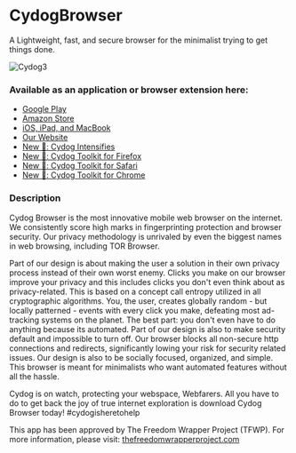 # CydogBrowser
A Lightweight, fast, and secure browser for the minimalist trying to get things done.

![Cydog3](https://is3-ssl.mzstatic.com/image/thumb/PurpleSource115/v4/aa/a7/29/aaa72948-9c57-7027-07c8-48d9e8733b31/2ec186bb-5e2f-4280-b029-cdbef30c8be1_macbook0.png/643x0w.png)

### Available as an application or browser extension here:

- [Google Play](https://play.google.com/store/apps/details?id=com.matthewbenchimol.cydogbrowser)
- [Amazon Store](https://www.amazon.com/Curated-News-Cydog-Browser/dp/B091G1XPBW/ref=sr_1_1?dchild=1&keywords=Cydog+browser&qid=1618622687&s=mobile-apps&sr=1-1)
- [iOS, iPad, and MacBook](https://apps.apple.com/us/app/cydog-browser/id1563014942?mt=12)
- [Our Website](https://cydogbrowser.com)
- [New 🚀: Cydog Intensifies](https://cydogbrowser.com/cydogintensifies.html)
- [New 🚀: Cydog Toolkit for Firefox](https://addons.mozilla.org/en-US/firefox/addon/cydog-toolkit/)
- [New 🚀: Cydog Toolkit for Safari](https://apps.apple.com/us/app/cydog-toolkit/id1564679714?mt=12)
- [New 🚀: Cydog Toolkit for Chrome](https://chrome.google.com/webstore/detail/cydog-toolkit/ibhpnkdhocnpbfdbgdihikhapmigokdn?utm_source=chrome-ntp-icon)

### Description

Cydog Browser is the most innovative mobile web browser on the internet. We consistently score high marks in fingerprinting protection and browser security. Our privacy methodology is unrivaled by even the biggest names in web browsing, including TOR Browser.

Part of our design is about making the user a solution in their own privacy process instead of their own worst enemy. Clicks you make on our browser improve your privacy and this includes clicks you don't even think about as privacy-related. This is based on a concept call entropy utilized in all cryptographic algorithms. You, the user, creates globally random - but locally patterned - events with every click you make, defeating most ad-tracking systems on the planet. The best part: you don't even have to do anything because its automated. Part of our design is also to make security default and impossible to turn off. Our browser blocks all non-secure http connections and redirects, significantly lowing your risk for security related issues. Our design is also to be socially focused, organized, and simple. This browser is meant for minimalists who want automated features without all the hassle.

Cydog is on watch, protecting your webspace, Webfarers. All you have to do to get back the joy of true internet exploration is download Cydog Browser today! #cydogisheretohelp

This app has been approved by The Freedom Wrapper Project (TFWP). For more information, please visit: [thefreedomwrapperproject.com](https://thefreedomwrapperproject.com)
